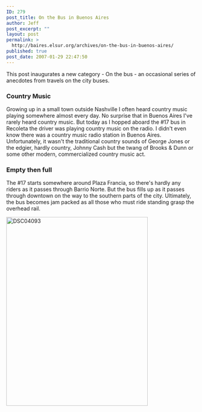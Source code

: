 ```yaml
---
ID: 279
post_title: On the Bus in Buenos Aires
author: Jeff
post_excerpt: ""
layout: post
permalink: >
  http://baires.elsur.org/archives/on-the-bus-in-buenos-aires/
published: true
post_date: 2007-01-29 22:47:50
---
```

This post inaugurates a new category - On the bus - an occasional series of anecdotes from travels on the city buses.

<h3>Country Music</h3>
Growing up in a small town outside Nashville I often heard country music playing somewhere almost every day. No surprise that in Buenos Aires I've rarely heard country music. But today as I hopped aboard the #17 bus in Recoleta the driver was playing country music on the radio. I didn't even know there was a country music radio station in Buenos Aires. Unfortunately, it wasn't the traditional country sounds of George Jones or the edgier, hardly country, Johnny Cash but the twang of Brooks & Dunn or some other modern, commercialized country music act.

<h3>Empty then full</h3>
The #17 starts somewhere around Plaza Francia, so there's hardly any riders as it passes through Barrio Norte. But the bus fills up as it passes through downtown on the way to the southern parts of the city. Ultimately, the bus becomes jam packed as all those who must ride standing grasp the overhead rail. 

<a data-flickr-embed="true"  href="https://www.flickr.com/photos/jeffbarry/25588774851/in/album-394555/" title="DSC04093"><img src="https://farm2.staticflickr.com/1622/25588774851_4f44c3fe60.jpg" width="375" height="500" alt="DSC04093"></a>